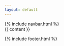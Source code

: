 ```yaml
---
layout: default
---
```


<div class="min-vh-100 d-flex flex-column">
  {% include navbar.html %}

  <div class="bg-light flex-grow-1">
    <div class="container my-5">
      <div class="row justify-content-center my-5">
        <div class="col col-xl-10">
          {{ content }}
        </div>
      </div>
    </div>
  </div>

  {% include footer.html %}
</div>
